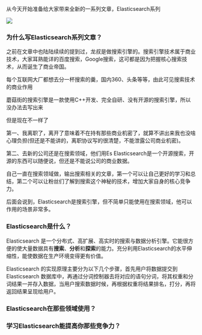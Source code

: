 从今天开始准备给大家带来全新的一系列文章，Elasticsearch系列

![](https://tva1.sinaimg.cn/large/007S8ZIlly1geocmo096hj311k0my0vh.jpg)

### 为什么写Elasticsearch系列文章？

之前在文章中也陆陆续续的提到过，龙叔是做搜索引擎的。搜索引擎技术属于商业技术，大家耳熟能详的百度搜索，Google搜索，这可都是因为把握核心搜索技术，从而诞生了商业帝国。

每个互联网大厂都想去分一杯搜索的羹，国内360、头条等等，由此可见搜索技术的商业作用

蘑菇街的搜索引擎是一款使用C++开发、完全自研、没有开源的搜索引擎，所以没办法去写出来

但是现在不一样了

第一、我离职了，离开了意味着不在持有那些商业机密了，就算不讲出来我也没啥心理负担(但还是不能讲的，离职协议写的很清楚，不能泄露公司商业机密)。

第二、去新的公司还是在搜索领域，他们用Es  Elasticsearch是一个开源搜索，开源的东西可以随便说，但还是不能说公司的商业数据。

自己一直在搜索领域做，输出搜索相关的文章，第一个可以让自己更好的学习和总结，第二个可以让粉丝们了解到搜索这个神秘的技术，增加大家自身的核心竞争力。

后面会说到，Elasticsearch是搜索引擎，但不简单只能使用在搜索领域，他可以作用的场景非常多。

### Elasticsearch是什么？

Elasticsearch 是一个分布式、高扩展、高实时的搜索与数据分析引擎。它能很方便的使大量数据具有**搜索**、**分析**和**探索**的能力。充分利用Elasticsearch的水平伸缩性，能使数据在生产环境变得更有价值。

Elasticsearch 的实现原理主要分为以下几个步骤，首先用户将数据提交到Elasticsearch 数据库中，再通过分词控制器去将对应的语句分词，将其权重和分词结果一并存入数据，当用户搜索数据时候，再根据权重将结果排名，打分，再将返回结果呈现给用户。



### Elasticsearch在那些领域使用？



### 学习Elasticsearch能提高你那些竞争力？

